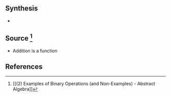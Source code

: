 ## Synthesis
- 
## Source [^1]
- Addition is a function
## References

[^1]: [[(2) Examples of Binary Operations (and Non-Examples)  - Abstract Algebra]]